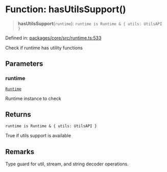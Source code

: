 # Function: hasUtilsSupport()

> **hasUtilsSupport**(`runtime`): `runtime is Runtime & { utils: UtilsAPI }`

Defined in: [packages/core/src/runtime.ts:533](https://github.com/vdeantoni/unblessed/blob/cda5e27f3d59c079a4be779247045dff26f0e9d3/packages/core/src/runtime.ts#L533)

Check if runtime has utility functions

## Parameters

### runtime

[`Runtime`](runtime.Interface.Runtime.md)

Runtime instance to check

## Returns

`runtime is Runtime & { utils: UtilsAPI }`

True if utils support is available

## Remarks

Type guard for util, stream, and string decoder operations.
